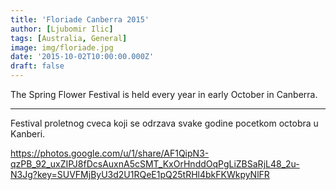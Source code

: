 ```yaml
---
title: 'Floriade Canberra 2015'
author: [Ljubomir Ilic]
tags: [Australia, General]
image: img/floriade.jpg
date: '2015-10-02T10:00:00.000Z'
draft: false
---
```


The Spring Flower Festival is held every year in early October in Canberra.

------

Festival proletnog cveca koji se odrzava svake godine pocetkom octobra u Kanberi.

https://photos.google.com/u/1/share/AF1QipN3-qzPB_92_uxZIPJ8fDcsAuxnA5cSMT_KxOrHnddOqPgLiZBSaRjL48_2u-N3Jg?key=SUVFMjByU3d2U1RQeE1pQ25tRHl4bkFKWkpyNlFR

